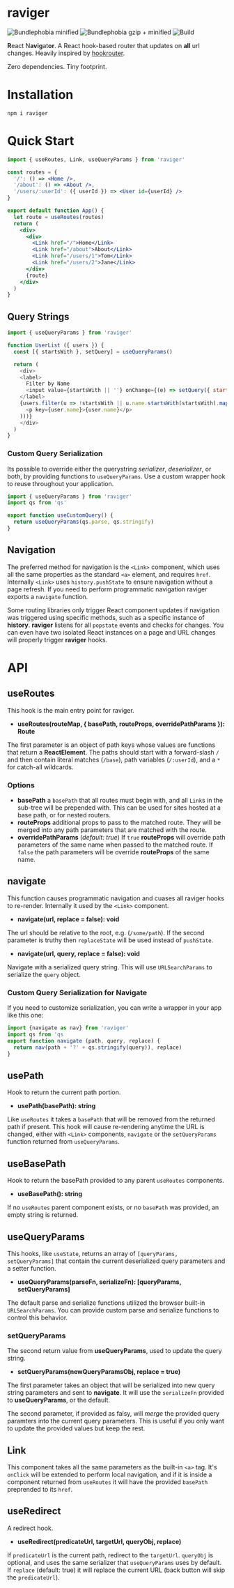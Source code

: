 # raviger

![Bundlephobia  minified](https://badgen.net/bundlephobia/min/raviger)
![Bundlephobia gzip + minified](https://badgen.net/bundlephobia/minzip/raviger)
![Build](https://github.com/kyeotic/raviger/workflows/Tests/badge.svg)


**R**eact N**avig**at**or**. A React hook-based router that updates on **all** url changes. Heavily inspired by [hookrouter](https://github.com/Paratron/hookrouter).

Zero dependencies. Tiny footprint.


# Installation

```
npm i raviger
```

# Quick Start

```jsx
import { useRoutes, Link, useQueryParams } from 'raviger'

const routes = {
  '/': () => <Home />,
  '/about': () => <About />,
  '/users/:userId': ({ userId }) => <User id={userId} />
}

export default function App() {
  let route = useRoutes(routes)
  return (
    <div>
      <div>
        <Link href="/">Home</Link>
        <Link href="/about">About</Link>
        <Link href="/users/1">Tom</Link>
        <Link href="/users/2">Jane</Link>
      </div>
      {route}
    </div>
  )
}
```

## Query Strings

```javascript
import { useQueryParams } from 'raviger'

function UserList ({ users }) {
  const [{ startsWith }, setQuery] = useQueryParams()

  return (
    <div>
    <label>
      Filter by Name
      <input value={startsWith || ''} onChange={(e) => setQuery({ startsWith: e.target.value})} />
    </label>
    {users.filter(u => !startsWith || u.name.startsWith(startsWith).map(user => (
      <p key={user.name}>{user.name}</p>
    )))}
    </div>
  )
}
```

### Custom Query Serialization

Its possible to override either the querystring *serializer*, *deserializer*, or both, by providing functions to `useQueryParams`. Use a custom wrapper hook to reuse throughout your application.

```javascript
import { useQueryParams } from 'raviger'
import qs from 'qs'

export function useCustomQuery() {
  return useQueryParams(qs.parse, qs.stringify)
}
```

## Navigation

The preferred method for navigation is the `<Link>` component, which uses all the same properties as the standard `<a>` element, and requires `href`. Internally `<Link>` uses `history.pushState` to ensure navigation without a page refresh. If you need to perform programmatic navigation raviger exports a `navigate` function.

Some routing libraries only trigger React component updates if navigation was triggered using specific methods, such as a specific instance of **history**. **raviger** listens for all `popstate` events and checks for changes. You can even have two isolated React instances on a page and URL changes will properly trigger **raviger** hooks.

# API

## **useRoutes**

This hook is the main entry point for raviger.

* **useRoutes(routeMap, { basePath, routeProps, overridePathParams }): Route**

The first parameter is an object of path keys whose values are functions that return a **ReactElement**. The paths should start with a forward-slash `/` and then contain literal matches (`/base`), path variables (`/:userId`), and a `*` for catch-all wildcards. 

### Options

* **basePath** a `basePath` that all routes must begin with, and all `Link`s in the sub-tree will be prepended with. This can be used for sites hosted at a base path, or for nested routers.
* **routeProps** additional props to pass to the matched route. They will be merged into any path parameters that are matched with the route.
* **overridePathParams** (_default: true_) If `true` **routeProps** will override path parameters of the same name when passed to the matched route. If `false` the path parameters will be override **routeProps** of the same name.

## **navigate**

This function causes programmatic navigation and cuases all raviger hooks to re-render. Internally it used by the `<Link>` component.

* **navigate(url, replace = false): void**

The url should be relative to the root, e.g. (`/some/path`). If the second parameter is truthy then `replaceState` will be used instead of `pushState`.

* **navigate(url, query, replace = false): void**

Navigate with a serialized query string. This will use `URLSearchParams` to serialize the `query` object. 

### Custom Query Serialization for Navigate

If you need to customize serialization, you can write a wrapper in your app like this one:

```javascript
import {navigate as nav} from 'raviger'
import qs from 'qs
export function navigate (path, query, replace) {
  return nav(path + '?' + qs.stringify(query)), replace)
}
```

## **usePath**

Hook to return the current path portion.

* **usePath(basePath): string**

Like `useRoutes` it takes a `basePath` that will be removed from the returned path if present. This hook will cause re-rendering anytime the URL is changed, either with `<Link>` components, `navigate` or the `setQueryParams` function returned from `useQueryParams`.

## **useBasePath**

Hook to return the basePath provided to any parent `useRoutes` components.

* **useBasePath(): string**

If no `useRoutes` parent component exists, or no `basePath` was provided, an empty string is returned.

## **useQueryParams**

This hooks, like `useState`, returns an array of `[queryParams, setQueryParams]` that contain the current deserialized query parameters and a setter function.

* **useQueryParams(parseFn, serializeFn): [queryParams, setQueryParams]**

The default parse and serialize functions utilized the browser built-in `URLSearchParams`. You can provide custom parse and serialize functions to control this behavior.

### **setQueryParams**

The second return value from **useQueryParams**, used to update the query string.

* **setQueryParams(newQueryParamsObj, replace = true)**

The first parameter takes an object that will be serialized into new query string parameters and sent to **navigate**. It will use the `serializeFn` provided to **useQueryParams**, or the default.

The second parameter, if provided as falsy, will *merge* the provided query paramters into the current query parameters. This is useful if you only want to update the provided values but keep the rest.

## **Link**

This component takes all the same parameters as the built-in `<a>` tag. It's `onClick` will be extended to perform local navigation, and if it is inside a component returned from `useRoutes` it will have the provided `basePath` preprended to its `href`.

## **useRedirect**

A redirect hook. 

* **useRedirect(predicateUrl, targetUrl, queryObj, replace)**

If `predicateUrl` is the current path, redirect to the `targetUrl`. `queryObj` is optional, and uses the same serializer that `useQueryParams` uses by default. If `replace` (default: true) it will replace the current URL (back button will skip the `predicateUrl`).